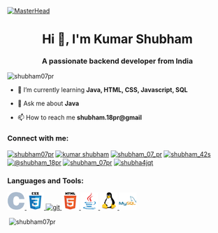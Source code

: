 [![MasterHead](https://cdna.artstation.com/p/assets/images/images/060/460/880/original/pixel-jeff-chill-mario-2023-2.gif?1678633376
)](https://xcriminal.io)

<h1 align="center">Hi 👋, I'm Kumar Shubham</h1>
<h3 align="center">A passionate backend developer from India</h3>

<p align="left"> <img src="https://komarev.com/ghpvc/?username=shubham07pr&label=Profile%20views&color=0e75b6&style=flat" alt="shubham07pr" /> </p>

- 🌱 I’m currently learning **Java, HTML, CSS, Javascript, SQL**

- 💬 Ask me about **Java**

- 📫 How to reach me **shubham.18pr@gmail**

<h3 align="left">Connect with me:</h3>
<p align="left">
<a href="https://twitter.com/shubham07pr" target="blank"><img align="center" src="https://raw.githubusercontent.com/rahuldkjain/github-profile-readme-generator/master/src/images/icons/Social/twitter.svg" alt="shubham07pr" height="30" width="40" /></a>
<a href="https://www.linkedin.com/in/kumar-shubham07pr/" target="blank"><img align="center" src="https://raw.githubusercontent.com/rahuldkjain/github-profile-readme-generator/master/src/images/icons/Social/linked-in-alt.svg" alt="kumar shubham" height="30" width="40" /></a>
<a href="https://instagram.com/shubham_07_pr" target="blank"><img align="center" src="https://raw.githubusercontent.com/rahuldkjain/github-profile-readme-generator/master/src/images/icons/Social/instagram.svg" alt="shubham_07_pr" height="30" width="40" /></a>
<a href="https://www.codechef.com/users/shubham_42s" target="blank"><img align="center" src="https://cdn.jsdelivr.net/npm/simple-icons@3.1.0/icons/codechef.svg" alt="shubham_42s" height="30" width="40" /></a>
<a href="https://www.hackerrank.com/profile/shubham_18pr" target="blank"><img align="center" src="https://raw.githubusercontent.com/rahuldkjain/github-profile-readme-generator/master/src/images/icons/Social/hackerrank.svg" alt="@shubham_18pr" height="30" width="40" /></a>
<a href="https://www.leetcode.com/shubham_07pr" target="blank"><img align="center" src="https://raw.githubusercontent.com/rahuldkjain/github-profile-readme-generator/master/src/images/icons/Social/leet-code.svg" alt="shubham_07pr" height="30" width="40" /></a>
<a href="https://auth.geeksforgeeks.org/user/shubha4jqt" target="blank"><img align="center" src="https://raw.githubusercontent.com/rahuldkjain/github-profile-readme-generator/master/src/images/icons/Social/geeks-for-geeks.svg" alt="shubha4jqt" height="30" width="40" /></a>
</p>

<h3 align="left">Languages and Tools:</h3>
<p align="left"> <a href="https://www.cprogramming.com/" target="_blank" rel="noreferrer"> <img src="https://raw.githubusercontent.com/devicons/devicon/master/icons/c/c-original.svg" alt="c" width="40" height="40"/> </a> <a href="https://www.w3schools.com/css/" target="_blank" rel="noreferrer"> <img src="https://raw.githubusercontent.com/devicons/devicon/master/icons/css3/css3-original-wordmark.svg" alt="css3" width="40" height="40"/> </a> <a href="https://git-scm.com/" target="_blank" rel="noreferrer"> <img src="https://www.vectorlogo.zone/logos/git-scm/git-scm-icon.svg" alt="git" width="40" height="40"/> </a> <a href="https://www.w3.org/html/" target="_blank" rel="noreferrer"> <img src="https://raw.githubusercontent.com/devicons/devicon/master/icons/html5/html5-original-wordmark.svg" alt="html5" width="40" height="40"/> </a> <a href="https://www.java.com" target="_blank" rel="noreferrer"> <img src="https://raw.githubusercontent.com/devicons/devicon/master/icons/java/java-original.svg" alt="java" width="40" height="40"/> </a> <a href="https://www.linux.org/" target="_blank" rel="noreferrer"> <img src="https://raw.githubusercontent.com/devicons/devicon/master/icons/linux/linux-original.svg" alt="linux" width="40" height="40"/> </a> <a href="https://www.mysql.com/" target="_blank" rel="noreferrer"> <img src="https://raw.githubusercontent.com/devicons/devicon/master/icons/mysql/mysql-original-wordmark.svg" alt="mysql" width="40" height="40"/> </a> </p>

<p>&nbsp;<img align="center" src="https://github-readme-stats.vercel.app/api?username=shubham07pr&show_icons=true&locale=en" alt="shubham07pr" /></p>
